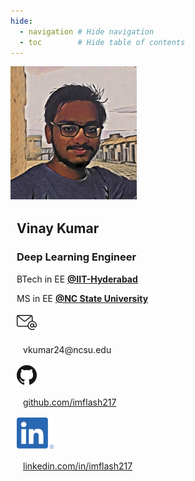```yaml
---
hide:
  - navigation # Hide navigation
  - toc        # Hide table of contents
---
```


<!-- [LinkedIn :material-linkedin:](#){: .md-button .md-button--primary }
[Github :material-github: ](#){: .md-button .md-button--primary } -->


<!-- ------------------------------------------------------------------------------------ -->

<style>
.card {
  box-shadow: 0 4px 8px 0 rgba(0,0,0,0.2);
  transition: 0.3s;
  width: 60%;
  display: flex;
  margin: auto;
}

.card:hover {
  box-shadow: 0 8px 16px 0 rgba(0,0,0,0.2);
}

.container {
  padding: 2px 10px;
}
</style>

<!-- ------------------------------------------------------------------------------------ -->

<div class="photo">
  <img src="assets/vinay.png" alt="avatar" style="width:40%">
  <div class="container">
    <h2><b>Vinay Kumar</b></h2> 
    <h3>Deep Learning Engineer</h3>
    <p>BTech in EE <a style="font-weight:bold" href="https://iith.ac.in/">@IIT-Hyderabad</a></p>
    <p>MS in EE <a style="font-weight:bold" href="https://www.ncsu.edu/">@NC State University</a></p>
    <div class="photo" style="width:100%">
        <img src="assets/email.png" style="width:32px height:32px">
        <div class="container">
            <p>vkumar24@ncsu.edu</p>
        </div>
    </div>
    <div class="photo" style="width:100%">
        <img src="assets/github.png" style="width:32px">
        <div class="container">
            <p><a href="https://github.com/imflash217">github.com/imflash217</a></p>
        </div>
    </div>
    <div class="photo" style="width:100%">
        <img src="assets/linkedin.png" style="height:50px">
        <div class="container">
            <p><a href="https://linkedin.com/in/imflash217">linkedin.com/in/imflash217</a></p>
        </div>
    </div>
  </div>
</div>

<!-- ------------------------------------------------------------------------------------ -->


